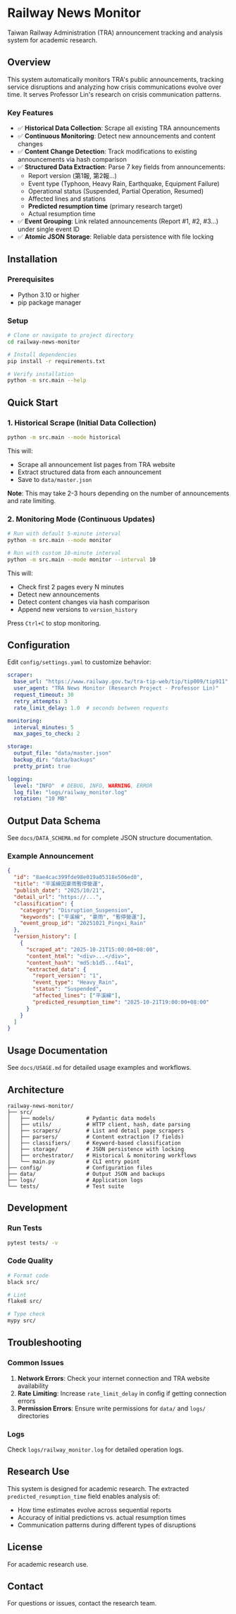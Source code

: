 # Railway News Monitor

Taiwan Railway Administration (TRA) announcement tracking and analysis system for academic research.

## Overview

This system automatically monitors TRA's public announcements, tracking service disruptions and analyzing how crisis communications evolve over time. It serves Professor Lin's research on crisis communication patterns.

### Key Features

- ✅ **Historical Data Collection**: Scrape all existing TRA announcements
- ✅ **Continuous Monitoring**: Detect new announcements and content changes
- ✅ **Content Change Detection**: Track modifications to existing announcements via hash comparison
- ✅ **Structured Data Extraction**: Parse 7 key fields from announcements:
  - Report version (第1報, 第2報...)
  - Event type (Typhoon, Heavy Rain, Earthquake, Equipment Failure)
  - Operational status (Suspended, Partial Operation, Resumed)
  - Affected lines and stations
  - **Predicted resumption time** (primary research target)
  - Actual resumption time
- ✅ **Event Grouping**: Link related announcements (Report #1, #2, #3...) under single event ID
- ✅ **Atomic JSON Storage**: Reliable data persistence with file locking

## Installation

### Prerequisites

- Python 3.10 or higher
- pip package manager

### Setup

```bash
# Clone or navigate to project directory
cd railway-news-monitor

# Install dependencies
pip install -r requirements.txt

# Verify installation
python -m src.main --help
```

## Quick Start

### 1. Historical Scrape (Initial Data Collection)

```bash
python -m src.main --mode historical
```

This will:
- Scrape all announcement list pages from TRA website
- Extract structured data from each announcement
- Save to `data/master.json`

**Note**: This may take 2-3 hours depending on the number of announcements and rate limiting.

### 2. Monitoring Mode (Continuous Updates)

```bash
# Run with default 5-minute interval
python -m src.main --mode monitor

# Run with custom 10-minute interval
python -m src.main --mode monitor --interval 10
```

This will:
- Check first 2 pages every N minutes
- Detect new announcements
- Detect content changes via hash comparison
- Append new versions to `version_history`

Press `Ctrl+C` to stop monitoring.

## Configuration

Edit `config/settings.yaml` to customize behavior:

```yaml
scraper:
  base_url: "https://www.railway.gov.tw/tra-tip-web/tip/tip009/tip911"
  user_agent: "TRA News Monitor (Research Project - Professor Lin)"
  request_timeout: 30
  retry_attempts: 3
  rate_limit_delay: 1.0  # seconds between requests

monitoring:
  interval_minutes: 5
  max_pages_to_check: 2

storage:
  output_file: "data/master.json"
  backup_dir: "data/backups"
  pretty_print: true

logging:
  level: "INFO"  # DEBUG, INFO, WARNING, ERROR
  log_file: "logs/railway_monitor.log"
  rotation: "10 MB"
```

## Output Data Schema

See `docs/DATA_SCHEMA.md` for complete JSON structure documentation.

### Example Announcement

```json
{
  "id": "8ae4cac399fde98e019a05318e506ed0",
  "title": "平溪線因豪雨暫停營運",
  "publish_date": "2025/10/21",
  "detail_url": "https://...",
  "classification": {
    "category": "Disruption_Suspension",
    "keywords": ["平溪線", "豪雨", "暫停營運"],
    "event_group_id": "20251021_Pingxi_Rain"
  },
  "version_history": [
    {
      "scraped_at": "2025-10-21T15:00:00+08:00",
      "content_html": "<div>...</div>",
      "content_hash": "md5:b1d5...f4a1",
      "extracted_data": {
        "report_version": "1",
        "event_type": "Heavy_Rain",
        "status": "Suspended",
        "affected_lines": ["平溪線"],
        "predicted_resumption_time": "2025-10-21T19:00:00+08:00"
      }
    }
  ]
}
```

## Usage Documentation

See `docs/USAGE.md` for detailed usage examples and workflows.

## Architecture

```
railway-news-monitor/
├── src/
│   ├── models/          # Pydantic data models
│   ├── utils/           # HTTP client, hash, date parsing
│   ├── scrapers/        # List and detail page scrapers
│   ├── parsers/         # Content extraction (7 fields)
│   ├── classifiers/     # Keyword-based classification
│   ├── storage/         # JSON persistence with locking
│   ├── orchestrator/    # Historical & monitoring workflows
│   └── main.py          # CLI entry point
├── config/              # Configuration files
├── data/                # Output JSON and backups
├── logs/                # Application logs
└── tests/               # Test suite
```

## Development

### Run Tests

```bash
pytest tests/ -v
```

### Code Quality

```bash
# Format code
black src/

# Lint
flake8 src/

# Type check
mypy src/
```

## Troubleshooting

### Common Issues

1. **Network Errors**: Check your internet connection and TRA website availability
2. **Rate Limiting**: Increase `rate_limit_delay` in config if getting connection errors
3. **Permission Errors**: Ensure write permissions for `data/` and `logs/` directories

### Logs

Check `logs/railway_monitor.log` for detailed operation logs.

## Research Use

This system is designed for academic research. The extracted `predicted_resumption_time` field enables analysis of:
- How time estimates evolve across sequential reports
- Accuracy of initial predictions vs. actual resumption times
- Communication patterns during different types of disruptions

## License

For academic research use.

## Contact

For questions or issues, contact the research team.
